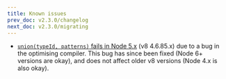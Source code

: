 ```yaml
---
title: Known issues
prev_doc: v2.3.0/changelog
next_doc: v2.3.0/migrating
---
```


  - [`union(typeId, patterns)` fails in Node 5.x](https://github.com/origamitower/folktale/issues/47) (v8 4.6.85.x) due to a bug in the optimising compiler. This bug has since been fixed (Node 6+ versions are okay), and does not affect older v8 versions (Node 4.x is also okay).

